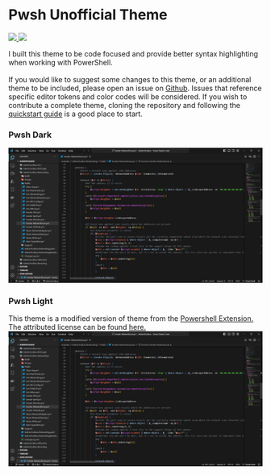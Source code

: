 # Pwsh Unofficial Theme

<p align="Left">
    <a href="https://github.com/TheTaylorLee/pwsh-theme-unofficial">
        <img src="https://img.shields.io/github/last-commit/thetaylorlee/pwsh-theme-unofficial/master?logo=github&label=Github%20Last%20Commit&link=https%3A%2F%2Fmarketplace.visualstudio.com%2Fitems%3FitemName%3DTheTaylorLee.pwsh-theme-unofficial">
    </a>
    <a href="https://marketplace.visualstudio.com/items?itemName=TheTaylorLee.pwsh-theme-unofficial">
        <img src="https://img.shields.io/visual-studio-marketplace/i/TheTaylorLee.pwsh-theme-unofficial?logo=visual-studio&label=Marketplace%20Installs">
    </a>
</p>

I built this theme to be code focused and provide better syntax highlighting when working with PowerShell.
<br></br>
If you would like to suggest some changes to this theme, or an additional theme to be included, please open an issue on [Github](https://github.com/TheTaylorLee/pwsh-theme-unofficial). Issues that reference specific editor tokens and color codes will be considered. If you wish to contribute a complete theme, cloning the repository and following the [quickstart guide](https://github.com/TheTaylorLee/pwsh-theme-unofficial/blob/master/vsc-extension-quickstart.md) is a good place to start.

### Pwsh Dark
![preview](https://raw.githubusercontent.com/TheTaylorLee/pwsh-theme-unofficial/master/assets/pwshdark/themepreview.png)

### Pwsh Light
This theme is a modified version of theme from the [Powershell Extension.](https://github.com/PowerShell/vscode-powershell) The attributed license can be found [here.](https://github.com/TheTaylorLee/pwsh-theme-unofficial/blob/master/assets/pwshlight/License)
![preview](https://raw.githubusercontent.com/TheTaylorLee/pwsh-theme-unofficial/master/assets/themepreview.png)
